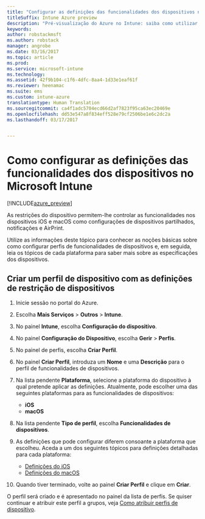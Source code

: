```yaml
---
title: "Configurar as definições das funcionalidades dos dispositivos no Intune"
titleSuffix: Intune Azure preview
description: "Pré-visualização do Azure no Intune: saiba como utilizar o Intune para configurar funcionalidades nos dispositivos que gere."
keywords: 
author: robstackmsft
ms.author: robstack
manager: angrobe
ms.date: 03/16/2017
ms.topic: article
ms.prod: 
ms.service: microsoft-intune
ms.technology: 
ms.assetid: 42f9b104-c1f6-4dfc-8aa4-1d33e1eaf61f
ms.reviewer: heenamac
ms.suite: ems
ms.custom: intune-azure
translationtype: Human Translation
ms.sourcegitcommit: ca4f1adc5704ecd66d2af7823f95ca63ec20469e
ms.openlocfilehash: dd53e547a8f834eff528e79cf2506be1e6c2dc2a
ms.lasthandoff: 03/17/2017


---
```


# <a name="how-to-configure-device-feature-settings-in-microsoft-intune"></a>Como configurar as definições das funcionalidades dos dispositivos no Microsoft Intune

[!INCLUDE[azure_preview](../includes/azure_preview.md)]

As restrições do dispositivo permitem-lhe controlar as funcionalidades nos dispositivos iOS e macOS como configurações de dispositivos partilhados, notificações e AirPrint.

Utilize as informações deste tópico para conhecer as noções básicas sobre como configurar perfis de funcionalidades de dispositivos e, em seguida, leia os tópicos de cada plataforma para saber mais sobre as especificações dos dispositivos.

## <a name="create-a-device-profile-containing-device-restriction-settings"></a>Criar um perfil de dispositivo com as definições de restrição de dispositivos

1. Inicie sessão no portal do Azure.
2. Escolha **Mais Serviços** > **Outros** > **Intune**.
3. No painel **Intune**, escolha **Configuração do dispositivo**.
2. No painel **Configuração do Dispositivo**, escolha **Gerir** > **Perfis**.
3. No painel de perfis, escolha **Criar Perfil**.
4. No painel **Criar Perfil**, introduza um **Nome** e uma **Descrição** para o perfil de funcionalidades de dispositivos.
5. Na lista pendente **Plataforma**, selecione a plataforma do dispositivo à qual pretende aplicar as definições. Atualmente, pode escolher uma das seguintes plataformas para as funcionalidades de dispositivos:
    - **iOS**
    - **macOS**
6. Na lista pendente **Tipo de perfil**, escolha **Funcionalidades de dispositivos**. 
7. As definições que pode configurar diferem consoante a plataforma que escolheu. Aceda a um dos seguintes tópicos para definições detalhadas para cada plataforma:
    - [Definições do iOS](device-features-for-ios.md)
    - [Definições do macOS](device-features-for-macos.md)

8. Quando tiver terminado, volte ao painel **Criar Perfil** e clique em **Criar**.

O perfil será criado e é apresentado no painel da lista de perfis.
Se quiser continuar e atribuir este perfil a grupos, veja [Como atribuir perfis de dispositivo](how-to-assign-device-profiles.md).




